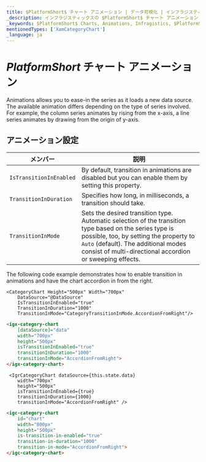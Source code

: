```yaml
---
title: $PlatformShort$ チャート アニメーション | データ可視化 | インフラジスティックス
_description: インフラジスティックスの $PlatformShort$ チャート アニメーション
_keywords: $PlatformShort$ Charts, Animations, Infragistics, $PlatformShort$ チャート, アニメーション, インフラジスティックス
mentionedTypes: ['XamCategoryChart']
_language: ja
---
```


# $PlatformShort$ チャート アニメーション

Animations allows you to ease-in the series as it loads a new data source. The available animation differs depending on the type of series involved. For example, the column series animates by rising from the x-axis, a line series animates by drawing from the origin of y-axis.

<code-view style="height: 500px"
           data-demos-base-url="{environment:dvDemosBaseUrl}"
           iframe-src="{environment:dvDemosBaseUrl}/charts/category-chart-line-chart-with-animations"
           alt="$PlatformShort$ 構成オプションの例"
           github-src="charts/category-chart/line-chart-with-animations">
</code-view>

<div class="divider--half"></div>

## アニメーション設定

| メンバー | 説明 |
| ------------------|---------------------|
|`IsTransitionInEnabled`| By default, transition in animations are disabled but you can enable them by setting this property.|
| `TransitionInDuration` | Specifies how long, in milliseconds, a transition should take.|
|`TransitionInMode` | Sets the desired transition type. Automatic selection of the transition type based on the series type is possible, too, by setting the property to `Auto` (default). The additional modes consist of multi-directional accordion or sweeping effects.|

The following code example demonstrates how to enable transition in animations and have the chart accordion in from the right.

```razor
<CategoryChart Height="500px" Width="700px"
    DataSource="@DataSource"
    IsTransitionInEnabled="true"
    TransitionInDuration="1000"
    TransitionInMode="CategoryTransitionInMode.AccordionFromRight"/>
```

```html
<igx-category-chart
    [dataSource]="data"
    width="700px"
    height="500px"
    isTransitionInEnabled="true"
    transitionInDuration="1000"
    transitionInMode="AccordionFromRight">
</igx-category-chart>
```

```tsx
 <IgrCategoryChart dataSource={this.state.data}
    width="700px"
    height="500px"
    isTransitionInEnabled={true}
    transitionInDuration={1000}
    transitionInMode="AccordionFromRight" />
```
```html
<igc-category-chart
    id="chart"
    width="800px"
    height="500px"
    is-transition-in-enabled="true"
    transition-in-duration="1000"
    transition-in-mode="AccordionFromRight">
</igc-category-chart>
```